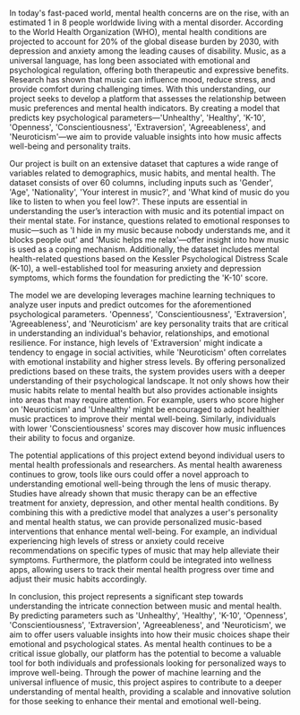 In today's fast-paced world, mental health concerns are on the rise, with an estimated 1 in 8 people worldwide living with a mental disorder. According to the World Health Organization (WHO), mental health conditions are projected to account for 20% of the global disease burden by 2030, with depression and anxiety among the leading causes of disability. Music, as a universal language, has long been associated with emotional and psychological regulation, offering both therapeutic and expressive benefits. Research has shown that music can influence mood, reduce stress, and provide comfort during challenging times. With this understanding, our project seeks to develop a platform that assesses the relationship between music preferences and mental health indicators. By creating a model that predicts key psychological parameters—'Unhealthy', 'Healthy', 'K-10', 'Openness', 'Conscientiousness', 'Extraversion', 'Agreeableness', and 'Neuroticism'—we aim to provide valuable insights into how music affects well-being and personality traits.

Our project is built on an extensive dataset that captures a wide range of variables related to demographics, music habits, and mental health. The dataset consists of over 60 columns, including inputs such as 'Gender', 'Age', 'Nationality', 'Your interest in music?', and 'What kind of music do you like to listen to when you feel low?'. These inputs are essential in understanding the user’s interaction with music and its potential impact on their mental state. For instance, questions related to emotional responses to music—such as 'I hide in my music because nobody understands me, and it blocks people out' and 'Music helps me relax'—offer insight into how music is used as a coping mechanism. Additionally, the dataset includes mental health-related questions based on the Kessler Psychological Distress Scale (K-10), a well-established tool for measuring anxiety and depression symptoms, which forms the foundation for predicting the 'K-10' score.

The model we are developing leverages machine learning techniques to analyze user inputs and predict outcomes for the aforementioned psychological parameters. 'Openness', 'Conscientiousness', 'Extraversion', 'Agreeableness', and 'Neuroticism' are key personality traits that are critical in understanding an individual's behavior, relationships, and emotional resilience. For instance, high levels of 'Extraversion' might indicate a tendency to engage in social activities, while 'Neuroticism' often correlates with emotional instability and higher stress levels. By offering personalized predictions based on these traits, the system provides users with a deeper understanding of their psychological landscape. It not only shows how their music habits relate to mental health but also provides actionable insights into areas that may require attention. For example, users who score higher on 'Neuroticism' and 'Unhealthy' might be encouraged to adopt healthier music practices to improve their mental well-being. Similarly, individuals with lower 'Conscientiousness' scores may discover how music influences their ability to focus and organize.

The potential applications of this project extend beyond individual users to mental health professionals and researchers. As mental health awareness continues to grow, tools like ours could offer a novel approach to understanding emotional well-being through the lens of music therapy. Studies have already shown that music therapy can be an effective treatment for anxiety, depression, and other mental health conditions. By combining this with a predictive model that analyzes a user's personality and mental health status, we can provide personalized music-based interventions that enhance mental well-being. For example, an individual experiencing high levels of stress or anxiety could receive recommendations on specific types of music that may help alleviate their symptoms. Furthermore, the platform could be integrated into wellness apps, allowing users to track their mental health progress over time and adjust their music habits accordingly.

In conclusion, this project represents a significant step towards understanding the intricate connection between music and mental health. By predicting parameters such as 'Unhealthy', 'Healthy', 'K-10', 'Openness', 'Conscientiousness', 'Extraversion', 'Agreeableness', and 'Neuroticism', we aim to offer users valuable insights into how their music choices shape their emotional and psychological states. As mental health continues to be a critical issue globally, our platform has the potential to become a valuable tool for both individuals and professionals looking for personalized ways to improve well-being. Through the power of machine learning and the universal influence of music, this project aspires to contribute to a deeper understanding of mental health, providing a scalable and innovative solution for those seeking to enhance their mental and emotional well-being.
